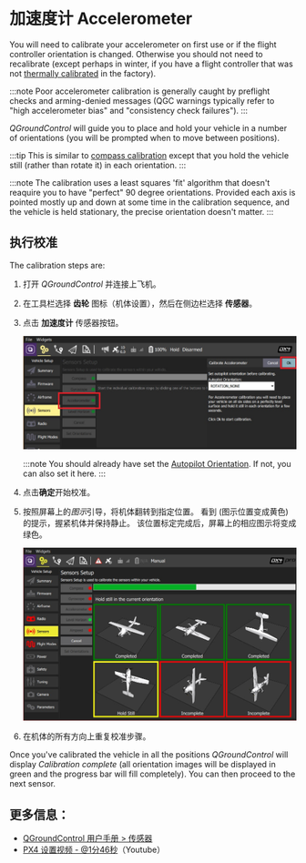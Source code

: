 # 加速度计 Accelerometer

You will need to calibrate your accelerometer on first use or if the flight controller orientation is changed. Otherwise you should not need to recalibrate (except perhaps in winter, if you have a flight controller that was not [thermally calibrated](../advanced_config/sensor_thermal_calibration.md) in the factory).

:::note
Poor accelerometer calibration is generally caught by preflight checks and arming-denied messages (QGC warnings typically refer to "high accelerometer bias" and "consistency check failures").
:::

*QGroundControl* will guide you to place and hold your vehicle in a number of orientations (you will be prompted when to move between positions).

:::tip
This is similar to [compass calibration](../config/compass.md) except that you hold the vehicle still (rather than rotate it) in each orientation.
:::

:::note
The calibration uses a least squares 'fit' algorithm that doesn't reaquire you to have "perfect" 90 degree orientations. Provided each axis is pointed mostly up and down at some time in the calibration sequence, and the vehicle is held stationary, the precise orientation doesn't matter.
:::

## 执行校准

The calibration steps are:

1. 打开 *QGroundControl* 并连接上飞机。
2. 在工具栏选择 **齿轮** 图标（机体设置），然后在侧边栏选择 **传感器**。
3. 点击 **加速度计** 传感器按钮。
    
    ![加速度计校准](../../assets/qgc/setup/sensor/accelerometer.jpg)
    
    :::note You should already have set the [Autopilot Orientation](../config/flight_controller_orientation.md). If not, you can also set it here.
:::

4. 点击**确定**开始校准。

5. 按照屏幕上的*图示*引导，将机体翻转到指定位置。 看到 (图示位置变成黄色) 的提示，握紧机体并保持静止。 该位置标定完成后，屏幕上的相应图示将变成绿色。
    
    ![加速度计校准](../../assets/qgc/setup/sensor/accelerometer_positions_px4.jpg)

6. 在机体的所有方向上重复校准步骤。

Once you've calibrated the vehicle in all the positions *QGroundControl* will display *Calibration complete* (all orientation images will be displayed in green and the progress bar will fill completely). You can then proceed to the next sensor.

## 更多信息：

* [QGroundControl 用户手册 > 传感器](https://docs.qgroundcontrol.com/en/SetupView/sensors_px4.html#accelerometer)
* [PX4 设置视频 - @1分46秒](https://youtu.be/91VGmdSlbo4?t=1m46s)（Youtube）